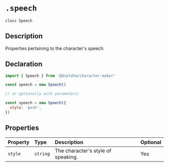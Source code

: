 # `.speech`

`class Speech`

## Description

Properties pertaining to the character's speech.

## Declaration

```js
import { Speech } from '@dsoloha/character-maker'

const speech = new Speech()

// or optionally with parameters:

const speech = new Speech({
  style: 'posh',
})
```

## Properties

| Property | Type     | Description                        | Optional |
| :------- | :------- | :--------------------------------- | :------- |
| `style`  | `string` | The character's style of speaking. | Yes      |
